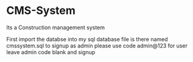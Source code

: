 # CMS-System
Its a Construction management system 

First import the databse into my sql
database file is there named cmssystem.sql
to signup as admin please use code admin@123 for user leave admin code blank and signup
